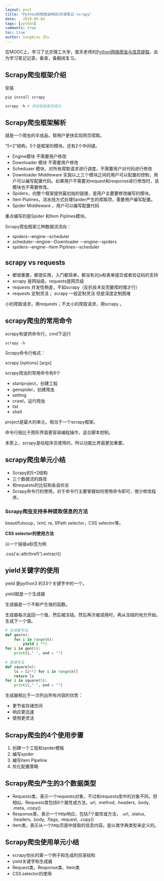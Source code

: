 ```yaml
---
layout: post
title: "Python网络爬虫MOOC听课笔记-scrapy"
date:   2019-09-04
tags: [python]
comments: true
toc: true
author: Songbiao Zhu
---
```


在MOOC上，学习了北京理工大学，嵩天老师的[Python网络爬虫与信息提取](https://www.icourse163.org/course/bit-1001870001)，此为学习笔记记录，备查，备翻阅复习。

<!-- more -->

## Scrapy爬虫框架介绍

安装

```python
pip install scrapy

scrapy -h # 测试安装是否成功
```

##  Scrapy爬虫框架解析

就是一个爬虫的半成品，帮用户更快实现网页爬取。

“5+2”结构，5个是框架的模块，还有2个中间键。

* Engine模块 不需要用户修改
* Downloader 模块 不需要用户修改
* Scheduaer 模块，对所有爬取请求进行调度，不需要用户对代码进行修改
* Downloader Middleware 实施以上三个模块之间的用户可以配置的控制，用户可以编写配置代码。如果用户不需要对request和response进行修改时，该模块也不需要修改。
* Spiders，向整个框架提供最初始的链接，是用户主要要修改编写的模块。
* Item Piplines，流水线方式处理Spider产生的爬取项，需要用户编写配置。
* Spider Middleware ，用户可以编写配置代码

重点编写的是Spider 和Item Piplines模块。

Scrapy爬虫框架三种数据流流向：

* spiders--engine--scheduler
* scheduler--engine--Downloader --engine--spiders
* spiders--engine--Item Piplines--scheduler

## scrapy vs requests

* 都很重要，都很实用，入门都简单，都没有对js和表单提交或者验证码的支持
* scrapy 是网站级，requests是网页级
* requests 并发性稍差，不如scrapy（反扒技术反而要爬的慢才行）
* requests 定制灵活；  scrapy 一般定制灵活 但是深度定制困难

小的爬取请求，用requests；不太小的爬取请求，用scrapy 。

## scrapy爬虫的常用命令

scrapy有提供命令行，cmd下运行

```
scrapy -h
```

Scrapy命令行格式：

scrapy <command> [options] [args]

scrapy爬虫的常用命令有6个

* startproject，创建工程
* genspider，创建爬虫
* setting
* crawl，运行爬虫
* list
* shell

project是最大的单元，相当于一个scrapy框架。

命令行相比于图形界面更容易编程操作，适合脚本控制。

本质上，scrapy是给程序员使用的，所以功能比界面更加重要。

## scrapy爬虫单元小结

* Scrapy的5+2结构
* 三个数据流的路径
* 和requests的比较和各自优劣
* Scrapy命令行的使用，对于命令行主要掌握如何使用命令即可，很少修改程序。

### Scrapy爬虫支持多种提取信息的方法

 beautifulsoup，lxml, re,  XPath selector，CSS selector等。

**CSS selector的使用方法**

以一个链接a标签为例

<HTML>.css('a::attr(href)').extract()

## yield关键字的使用

yield 是python3 的33个关键字中的一个。

yield就是一个生成器

生成器是一个不断产生值的函数。

生成器每次返回一个值，然后被冻结。然后再次被调用时，再从冻结的地方开始，生成下一个值。

```python
# 生成器写法
def gen(n):
    for i in range(n):
        yield i **2
for i in gen(5):
    print(i," ", end = "")
    
# 普通写法
def square(n):
    ls = [i**2 for i in range(n)]
    return ls
for i in square(5):
    print(i," ", end = "")
```

生成器相比于一次列出所有内容的优势：

* 更节省存储空间
* 响应更迅速
* 使用更灵活

## Scrapy爬虫的4个使用步骤

1. 创建一个工程和spider模板
2. 编写spider
3. 编写item Pipeline
4. 优化配置策略

## Scrapy爬虫产生的3个数据类型

- Requests类，表示一个requests对象，不过和requests库中的对象不同，但相似。Requests类包括6个属性或方法，url, .method, .headers, .body, .meta, .copy()
- Response类，表示一个http响应，包括7个属性或方法， .url, .status,  .headers,  .body,  .flags,  .request,  .copy()
- Item类，表示从一个http页面中提取的信息内容。是以类字典类型来定义的。

## Scrapy爬虫使用单元小结

* scrapy怕长的第一个例子和生成的目录结构
* yield关键字和生成器
* Request类，Response类、Item类
* CSS.selector的使用